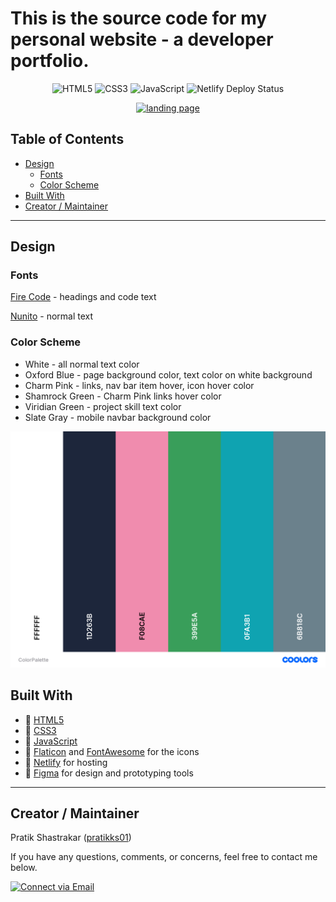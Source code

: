 # This is the source code for my personal website - a developer portfolio.
<p align="center">
    <img alt="HTML5" src="https://img.shields.io/badge/-HTML5-E44D26?style=flat&logo=html5&logoColor=white"/>
    <img alt="CSS3" src="https://img.shields.io/badge/-CSS3-2965f1?style=flat&logo=css3&logoColor=white"/>
    <img alt="JavaScript" src="https://img.shields.io/badge/-JavaScript-F0DB4F?style=flat&logo=javascript&logoColor=white"/>
    <img alt="Netlify Deploy Status" src="https://api.netlify.com/api/v1/badges/a97a8c74-04cc-4b59-b7b9-71d2800ca95f/deploy-status"/>

</p>

<p align="center">
  <a href="https://pratikshastrakar.netlify.app/"><img src="./img/project-preview/this-portfolio700px" alt="landing page"></a>
</p>

## Table of Contents

- [Design](#design)
  - [Fonts](#fonts)
  - [Color Scheme](#color-scheme)
- [Built With](#built-with)
- [Creator / Maintainer](#creator--maintainer)

---

## Design

### Fonts

[Fire Code](https://fonts.google.com/specimen/Fira+Code) - headings and code text


[Nunito](https://fonts.google.com/specimen/Nunito) - normal text


### Color Scheme

- White - all normal text color
- Oxford Blue - page background color, text color on white background
- Charm Pink - links, nav bar item hover, icon hover color
- Shamrock Green - Charm Pink links hover color
- Viridian Green - project skill text color
- Slate Gray - mobile navbar background color

<a href="https://coolors.co/ffffff-1d263b-f08cae-399e5a-0fa3b1-6b818c"><img alt="Color Palette Screenshot" src="./img/Readme/ColorPalette.png"></a>


## Built With

- 💙 [HTML5](https://www.w3schools.com/html/)
- 💜 [CSS3](https://www.w3schools.com/css/)
- 💙 [JavaScript](https://www.w3schools.com/js/DEFAULT.asp)
- 💜 [Flaticon](https://www.flaticon.com/) and [FontAwesome](https://fontawesome.com/v5.15/icons?d=gallery&p=1) for the icons
- 💜 [Netlify](https://www.netlify.com/) for hosting
- 💙 [Figma](https://www.figma.com/) for design and prototyping tools

---

## Creator / Maintainer

Pratik Shastrakar ([pratikks01](https://github.com/pratikks01))

If you have any questions, comments, or concerns, feel free to contact me below.
<p align="left">
  <a href="mailto:pshastrakar4@gmail.com"> 
    <img alt="Connect via Email" src="https://img.shields.io/badge/Gmail-c14438?style=flat&logo=Gmail&logoColor=white" />
  </a>
</p>


